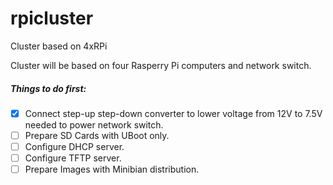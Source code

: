 # rpicluster
Cluster based on 4xRPi

Cluster will be based on four Rasperry Pi computers and network switch.

##### Things to do first:
- [x] Connect step-up step-down converter to lower voltage from 12V to 7.5V needed to power network switch.
- [ ] Prepare SD Cards with UBoot only.
- [ ] Configure DHCP server.
- [ ] Configure TFTP server.
- [ ] Prepare Images with Minibian distribution.

